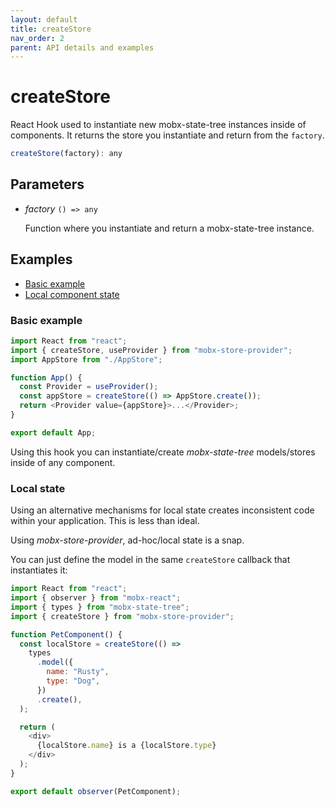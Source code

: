 ```yaml
---
layout: default
title: createStore
nav_order: 2
parent: API details and examples
---
```


# createStore

React Hook used to instantiate new mobx-state-tree instances inside of components. It returns the store you instantiate and return from the `factory`.

```javascript
createStore(factory): any
```

## Parameters

- _factory_ `() => any`

  Function where you instantiate and return a mobx-state-tree instance.

## Examples

- [Basic example](#basic-example)
- [Local component state](#local-state)

### Basic example

```javascript
import React from "react";
import { createStore, useProvider } from "mobx-store-provider";
import AppStore from "./AppStore";

function App() {
  const Provider = useProvider();
  const appStore = createStore(() => AppStore.create());
  return <Provider value={appStore}>...</Provider>;
}

export default App;
```

Using this hook you can instantiate/create _mobx-state-tree_ models/stores inside of any component.

### Local state

Using an alternative mechanisms for local state creates inconsistent code within your application. This is less than ideal.

Using _mobx-store-provider_, ad-hoc/local state is a snap.

You can just define the model in the same `createStore` callback that instantiates it:

```javascript
import React from "react";
import { observer } from "mobx-react";
import { types } from "mobx-state-tree";
import { createStore } from "mobx-store-provider";

function PetComponent() {
  const localStore = createStore(() =>
    types
      .model({
        name: "Rusty",
        type: "Dog",
      })
      .create(),
  );

  return (
    <div>
      {localStore.name} is a {localStore.type}
    </div>
  );
}

export default observer(PetComponent);
```
